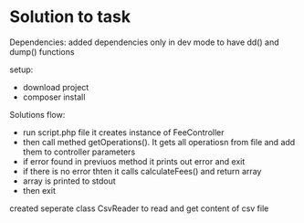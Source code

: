 # Solution to task

Dependencies:
added dependencies only in dev mode to have dd() and dump()  functions

setup:
- download project
- composer install

Solutions flow:
- run script.php file it creates instance of FeeController
- then call methed getOperations(). It gets all operatiosn from file and add them to controller parameters
- if error found in previuos method it prints out error and exit
- if there is no error thten it calls calculateFees() and return array 
- array is printed to stdout
- then exit

created seperate class CsvReader to read and get content of csv file
